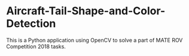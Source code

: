 # Aircraft-Tail-Shape-and-Color-Detection
This is a Python application using OpenCV to solve a part of MATE ROV Competition 2018 tasks.
